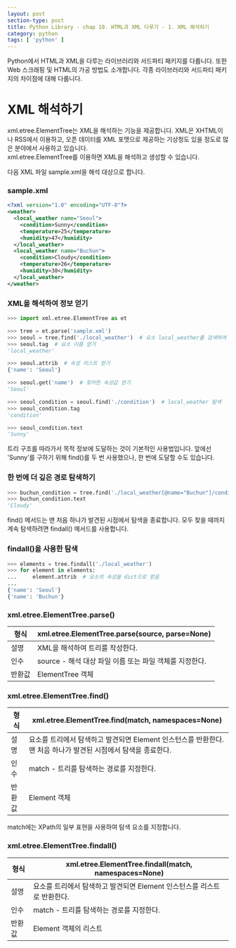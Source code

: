 ```yaml
---
layout: post
section-type: post
title: Python Library - chap 10. HTML과 XML 다루기 - 1. XML 해석하기
category: python
tags: [ 'python' ]
---
```


Python에서 HTML과 XML을 다루는 라이브러리와 서드파티 패키지를 다룹니다. 또한 Web 스크래핑 및 HTML의 가공 방법도 소개합니다. 각종 라이브러리와 서드파티 패키지의 차이점에 대해 다룹니다.

# XML 해석하기

xml.etree.ElementTree는 XML을 해석하는 기능을 제공합니다. XML은 XHTML이나 RSS에서 이용하고, 오픈 데이터를 XML 포맷으로 제공하는 기상청도 있을 정도로 많은 분야에서 사용하고 있습니다.  
xml.etree.ElementTree를 이용하면 XML을 해석하고 생성할 수 있습니다.  

다음 XML 파일 sample.xml을 해석 대상으로 합니다.

### sample.xml

```xml
<?xml version="1.0" encoding="UTF-8"?>
<weather>
  <local_weather name="Seoul">
    <condition>Sunny</condition>
    <temperature>25</temperature>
    <humidity>47</humidity>
  </local_weather>
  <local_weather name="Buchun">
    <condition>Cloudy</condition>
    <temperature>26</temperature>
    <humidity>38</humidity>
  </local_weather>
</weather>
```

### XML을 해석하여 정보 얻기

```python
>>> import xml.etree.ElementTree as et

>>> tree = et.parse('sample.xml')
>>> seoul = tree.find('./local_weather')  # 요소 local_weather를 검색하여 맨 처음 하나를 얻음
>>> seoul.tag  # 요소 이름 얻기
'local_weather'

>>> seoul.attrib  # 속성 리스트 얻기
{'name': 'Seoul'}

>>> seoul.get('name')  # 짖어한 속성값 얻기
'Seoul'

>>> seoul_condition = seoul.find('./condition')  # local_weather 탐색
>>> seoul_condition.tag
'condition'

>>> seoul_condition.text
'Sunny'
```
트리 구조를 따라가서 목적 정보에 도달하는 것이 기본적인 사용법입니다. 앞에선 'Sunny'를 구하기 위해 find()를 두 번 사용했으나, 한 번에 도달할 수도 있습니다.

### 한 번에 더 깊은 경로 탐색하기

```python
>>> buchun_condition = tree.find('./local_weather[@name="Buchun"]/condition')
>>> buchun_condition.text
'Cloudy'
```
find() 메서드는 맨 처음 하나가 발견된 시점에서 탐색을 종료합니다. 모두 찾을 때까지 계속 탐색하려면 findall() 메서드를 사용합니다.

### findall()을 사용한 탐색

```python
>>> elements = tree.findall('./local_weather')
>>> for element in elements:
...     element.attrib  # 요소의 속성을 dict으로 얻음
...
{'name': 'Seoul'}
{'name': 'Buchun'}
```

### xml.etree.ElementTree.parse()

형식 | xml.etree.ElementTree.parse(source, parse=None)
---|---
설명 | XML을 해석하여 트리를 작성한다.
인수 | source - 해석 대상 파일 이름 또는 파일 객체를 지정한다.
반환값 | ElementTree 객체

### xml.etree.ElementTree.find()

형식 | xml.etree.ElementTree.find(match, namespaces=None)
---|---
설명 | 요소를 트리에서 탐색하고 발견되면 Element 인스턴스를 반환한다. 맨 처음 하나가 발견된 시점에서 탐색을 종료한다.
인수 | match - 트리를 탐색하는 경로를 지정한다.
반환값 | Element 객체

match에는 XPath의 일부 표현을 사용하여 탐색 요소를 지정합니다.

### xml.etree.ElementTree.findall()

형식 | xml.etree.ElementTree.findall(match, namespaces=None)
---|---
설명 | 요소를 트리에서 탐색하고 발견되면 Element 인스턴스를 리스트로 반환한다.
인수 | match - 트리를 탐색하는 경로를 지정한다.
반환값 | Element 객체의 리스트
